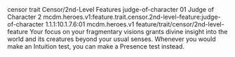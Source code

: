 <ability>
  <metadata>
    <class>censor</class>
    <feature_type>trait</feature_type>
    <file_dpath>Censor/2nd-Level Features</file_dpath>
    <item_id>judge-of-character</item_id>
    <item_index>01</item_index>
    <item_name>Judge of Character</item_name>
    <level>2</level>
    <scc>mcdm.heroes.v1:feature.trait.censor.2nd-level-feature:judge-of-character</scc>
    <scdc>1.1.1:10.1.7.6:01</scdc>
    <source>mcdm.heroes.v1</source>
    <type>feature/trait/censor/2nd-level-feature</type>
  </metadata>
  <effects>
    <effect type="mundane">Your focus on your fragmentary visions grants divine insight into the world and its creatures beyond your usual senses. Whenever you would make an Intuition test, you can make a Presence test instead.</effect>
  </effects>
</ability>

